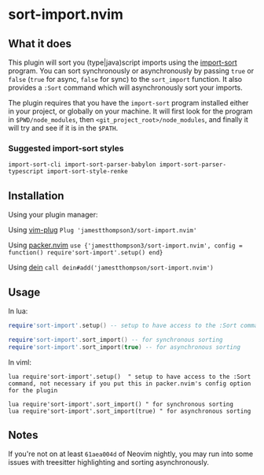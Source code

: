 # sort-import.nvim

## What it does

This plugin will sort you (type|java)script imports using the [import-sort](https://github.com/renke/import-sort) program. You can sort synchronously or asynchronously by passing `true` or `false` (`true` for async, `false` for sync) to the `sort_import` function. It also provides a `:Sort` command which will asynchronously sort your imports.

The plugin requires that you have the `import-sort` program installed either in your project, or globally on your machine. It will first look for the program in `$PWD/node_modules`, then `<git_project_root>/node_modules`, and finally it will try and see if it is in the `$PATH`.

### Suggested import-sort styles

`import-sort-cli import-sort-parser-babylon import-sort-parser-typescript import-sort-style-renke`

## Installation

Using your plugin manager:

Using [vim-plug](https://github.com/junegunn/vim-plug)
`Plug 'jamestthompson3/sort-import.nvim'`

Using [packer.nvim](https://github.com/wbthomason/packer.nvim)
`use {'jamestthompson3/sort-import.nvim', config = function() require'sort-import'.setup() end}`

Using [dein](https://github.com/Shougo/dein.vim)
`call dein#add('jamestthompson/sort-import.nvim')`

## Usage

In lua:

```lua
require'sort-import'.setup() -- setup to have access to the :Sort command, not necessary if you put this in packer.nvim's config option for the plugin

require'sort-import'.sort_import() -- for synchronous sorting
require'sort-import'.sort_import(true) -- for asynchronous sorting
```

In viml:

```viml
lua require'sort-import'.setup()  " setup to have access to the :Sort command, not necessary if you put this in packer.nvim's config option for the plugin

lua require'sort-import'.sort_import() " for synchronous sorting
lua require'sort-import'.sort_import(true) " for asynchronous sorting
```

## Notes

If you're not on at least `61aea004d` of Neovim nightly, you may run into some issues with treesitter highlighting and sorting asynchronously.
